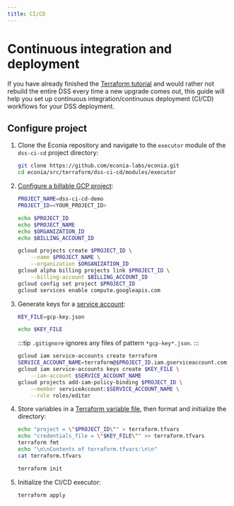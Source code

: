 ```yaml
---
title: CI/CD
---
```


# Continuous integration and deployment

If you have already finished the [Terraform tutorial](terraform.md) and would rather not rebuild the entire DSS every time a new upgrade comes out, this guide will help you set up continuous integration/continuous deployment (CI/CD) workflows for your DSS deployment.

## Configure project

1. Clone the Econia repository and navigate to the `executor` module of the `dss-ci-cd` project directory:

   ```sh
   git clone https://github.com/econia-labs/econia.git
   cd econia/src/terraform/dss-ci-cd/modules/executor
   ```

1. [Configure a billable GCP project](gcp#configure-project):

   ```sh
   PROJECT_NAME=dss-ci-cd-demo
   PROJECT_ID=<YOUR_PROJECT_ID>
   ```

   ```sh
   echo $PROJECT_ID
   echo $PROJECT_NAME
   echo $ORGANIZATION_ID
   echo $BILLING_ACCOUNT_ID
   ```

   ```sh
   gcloud projects create $PROJECT_ID \
       --name $PROJECT_NAME \
       --organization $ORGANIZATION_ID
   gcloud alpha billing projects link $PROJECT_ID \
       --billing-account $BILLING_ACCOUNT_ID
   gcloud config set project $PROJECT_ID
   gcloud services enable compute.googleapis.com
   ```

1. Generate keys for a [service account](https://cloud.google.com/iam/docs/service-account-overview):

   ```sh
   KEY_FILE=gcp-key.json
   ```

   ```sh
   echo $KEY_FILE
   ```

   :::tip
   `.gitignore` ignores any files of pattern `*gcp-key*.json`.
   :::

   ```sh
   gcloud iam service-accounts create terraform
   SERVICE_ACCOUNT_NAME=terraform@$PROJECT_ID.iam.gserviceaccount.com
   gcloud iam service-accounts keys create $KEY_FILE \
       --iam-account $SERVICE_ACCOUNT_NAME
   gcloud projects add-iam-policy-binding $PROJECT_ID \
       --member serviceAccount:$SERVICE_ACCOUNT_NAME \
       --role roles/editor
   ```

1. Store variables in a [Terraform variable file](https://developer.hashicorp.com/terraform/tutorials/configuration-language/variables), then format and initialize the directory:

   ```sh
   echo "project = \"$PROJECT_ID\"" > terraform.tfvars
   echo "credentials_file = \"$KEY_FILE\"" >> terraform.tfvars
   terraform fmt
   echo "\n\nContents of terraform.tfvars:\n\n"
   cat terraform.tfvars
   ```

   ```sh
   terraform init
   ```

1. Initialize the CI/CD executor:

   ```sh
   terraform apply
   ```
